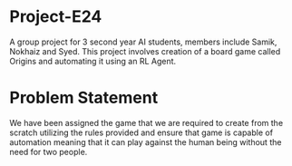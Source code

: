 # Project-E24
A group project for 3 second year AI students, members include Samik, Nokhaiz and Syed. This project involves creation of a board game called Origins and automating it using an RL Agent.

# Problem Statement
We have been assigned the game that we are required to create from the scratch utilizing the rules provided and ensure that game is capable of automation meaning that it can play against the human being without the need for two people.

